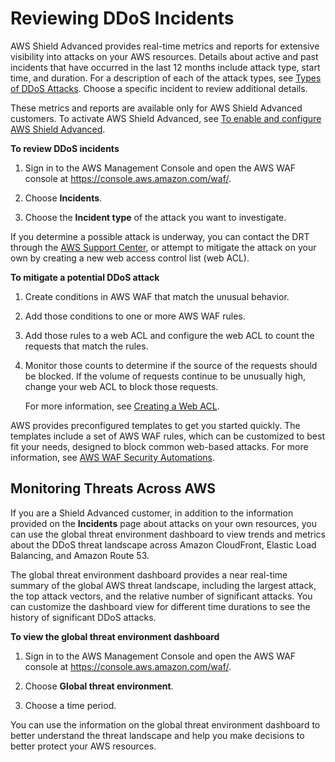 # Reviewing DDoS Incidents<a name="using-ddos-reports"></a>

AWS Shield Advanced provides real\-time metrics and reports for extensive visibility into attacks on your AWS resources\. Details about active and past incidents that have occurred in the last 12 months include attack type, start time, and duration\. For a description of each of the attack types, see [Types of DDoS Attacks](ddos-overview.md#types-of-ddos-attacks)\. Choose a specific incident to review additional details\. 

These metrics and reports are available only for AWS Shield Advanced customers\. To activate AWS Shield Advanced, see [To enable and configure AWS Shield Advanced](enable-ddos-prem.md#enable-ddos-prem-procedure)\.

**To review DDoS incidents**

1. Sign in to the AWS Management Console and open the AWS WAF console at [https://console\.aws\.amazon\.com/waf/](https://console.aws.amazon.com/waf/)\. 

1. Choose **Incidents**\.

1. Choose the **Incident type** of the attack you want to investigate\.

If you determine a possible attack is underway, you can contact the DRT through the [AWS Support Center](https://console.aws.amazon.com/support/home#/), or attempt to mitigate the attack on your own by creating a new web access control list \(web ACL\)\. 

**To mitigate a potential DDoS attack**

1. Create conditions in AWS WAF that match the unusual behavior\.

1. Add those conditions to one or more AWS WAF rules\.

1. Add those rules to a web ACL and configure the web ACL to count the requests that match the rules\.

1. Monitor those counts to determine if the source of the requests should be blocked\. If the volume of requests continue to be unusually high, change your web ACL to block those requests\.

   For more information, see [Creating a Web ACL](web-acl-creating.md)\.

AWS provides preconfigured templates to get you started quickly\. The templates include a set of AWS WAF rules, which can be customized to best fit your needs, designed to block common web\-based attacks\. For more information, see [AWS WAF Security Automations](https://aws.amazon.com/answers/security/aws-waf-security-automations/)\.

## Monitoring Threats Across AWS<a name="aws-shield-global-threats"></a>

If you are a Shield Advanced customer, in addition to the information provided on the **Incidents** page about attacks on your own resources, you can use the global threat environment dashboard to view trends and metrics about the DDoS threat landscape across Amazon CloudFront, Elastic Load Balancing, and Amazon Route 53\.

The global threat environment dashboard provides a near real\-time summary of the global AWS threat landscape, including the largest attack, the top attack vectors, and the relative number of significant attacks\. You can customize the dashboard view for different time durations to see the history of significant DDoS attacks\.

**To view the global threat environment dashboard**

1. Sign in to the AWS Management Console and open the AWS WAF console at [https://console\.aws\.amazon\.com/waf/](https://console.aws.amazon.com/waf/)\. 

1. Choose **Global threat environment**\.

1. Choose a time period\.

You can use the information on the global threat environment dashboard to better understand the threat landscape and help you make decisions to better protect your AWS resources\.